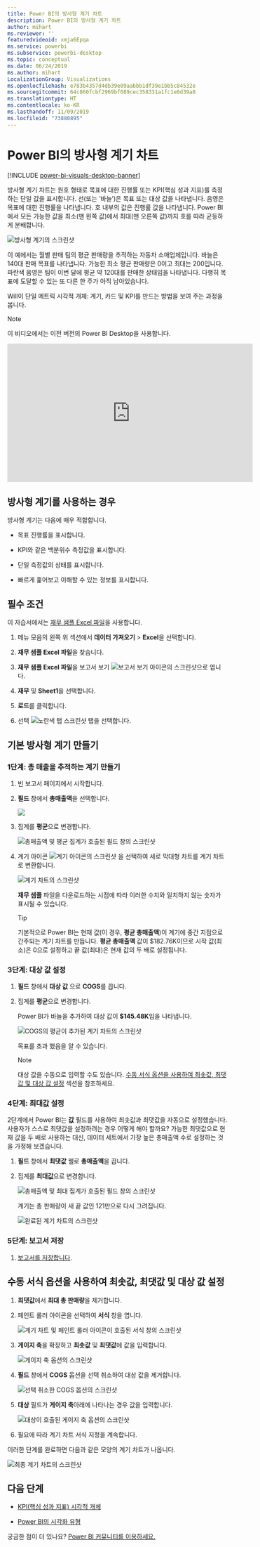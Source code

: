 ```yaml
---
title: Power BI의 방사형 계기 차트
description: Power BI의 방사형 계기 차트
author: mihart
ms.reviewer: ''
featuredvideoid: xmja6Epqa
ms.service: powerbi
ms.subservice: powerbi-desktop
ms.topic: conceptual
ms.date: 06/24/2019
ms.author: mihart
LocalizationGroup: Visualizations
ms.openlocfilehash: e783b4357d4db39e09aabbb1df39e1bb5c84532e
ms.sourcegitcommit: 64c860fcbf2969bf089cec358331a1fc1e0d39a8
ms.translationtype: HT
ms.contentlocale: ko-KR
ms.lasthandoff: 11/09/2019
ms.locfileid: "73880895"
---
```

# <a name="radial-gauge-charts-in-power-bi"></a>Power BI의 방사형 계기 차트

[!INCLUDE [power-bi-visuals-desktop-banner](../includes/power-bi-visuals-desktop-banner.md)]

방사형 계기 차트는 원호 형태로 목표에 대한 진행률 또는 KPI(핵심 성과 지표)를 측정하는 단일 값을 표시합니다. 선(또는 ‘바늘’)은 목표 또는 대상 값을 나타냅니다.  음영은 목표에 대한 진행률을 나타냅니다. 호 내부의 값은 진행률 값을 나타냅니다. Power BI에서 모든 가능한 값을 최소(맨 왼쪽 값)에서 최대(맨 오른쪽 값)까지 호를 따라 균등하게 분배합니다.

![방사형 계기의 스크린샷](media/power-bi-visualization-radial-gauge-charts/gauge-m.png)

이 예에서는 월별 판매 팀의 평균 판매량을 추적하는 자동차 소매업체입니다. 바늘은 140대 판매 목표를 나타냅니다. 가능한 최소 평균 판매량은 0이고 최대는 200입니다.  파란색 음영은 팀이 이번 달에 평균 약 120대를 판매한 상태임을 나타냅니다. 다행히 목표에 도달할 수 있는 또 다른 한 주가 아직 남아있습니다.

Will이 단일 메트릭 시각적 개체: 계기, 카드 및 KPI를 만드는 방법을 보여 주는 과정을 봅니다.
   > [!NOTE]
   > 이 비디오에서는 이전 버전의 Power BI Desktop을 사용합니다.
   > 
   > 
<iframe width="560" height="315" src="https://www.youtube.com/embed/xmja6EpqaO0?list=PL1N57mwBHtN0JFoKSR0n-tBkUJHeMP2cP" frameborder="0" allowfullscreen></iframe>

## <a name="when-to-use-a-radial-gauge"></a>방사형 계기를 사용하는 경우

방사형 계기는 다음에 매우 적합합니다.

* 목표 진행률을 표시합니다.

* KPI와 같은 백분위수 측정값을 표시합니다.

* 단일 측정값의 상태를 표시합니다.

* 빠르게 훑어보고 이해할 수 있는 정보를 표시합니다.

## <a name="prerequisites"></a>필수 조건

이 자습서에서는 [재무 샘플 Excel 파일](https://download.microsoft.com/download/9/6/D/96DDC2FF-2568-491D-AAFA-AFDD6F763AE3/Retail%20Analysis%20Sample%20PBIX.pbix)을 사용합니다.

1. 메뉴 모음의 왼쪽 위 섹션에서 **데이터 가져오기** > **Excel**을 선택합니다.
   
2. **재무 샘플 Excel 파일**을 찾습니다.

1. **재무 샘플 Excel 파일**을 보고서 보기 ![보고서 보기 아이콘의 스크린샷](media/power-bi-visualization-kpi/power-bi-report-view.png)으로 엽니다.

1. **재무** 및 **Sheet1**을 선택합니다.

1. **로드**를 클릭합니다.

1. 선택 ![노란색 탭 스크린샷](media/power-bi-visualization-kpi/power-bi-yellow-tab.png) 탭을 선택합니다.



## <a name="create-a-basic-radial-gauge"></a>기본 방사형 계기 만들기

### <a name="step-1-create-a-gauge-to-track-gross-sales"></a>1단계: 총 매출을 추적하는 계기 만들기

1. 빈 보고서 페이지에서 시작합니다.

1. **필드** 창에서 **총매출액**을 선택합니다.

   ![](media/power-bi-visualization-radial-gauge-charts/grosssalesvalue-new.png)

1. 집계를 **평균**으로 변경합니다.

   ![총매출액 및 평균 집계가 호출된 필드 창의 스크린샷](media/power-bi-visualization-radial-gauge-charts/changetoaverage-new.png)

1. 계기 아이콘 ![계기 아이콘의 스크린샷](media/power-bi-visualization-radial-gauge-charts/gaugeicon-new.png) 을 선택하여 세로 막대형 차트를 계기 차트로 변환합니다.

    ![계기 차트의 스크린샷](media/power-bi-visualization-radial-gauge-charts/gauge-no-target.png)

    **재무 샘플** 파일을 다운로드하는 시점에 따라 이러한 수치와 일치하지 않는 숫자가 표시될 수 있습니다.

    > [!TIP]
    > 기본적으로 Power BI는 현재 값(이 경우, **평균 총매출액**)이 계기에 중간 지점으로 간주되는 계기 차트를 만듭니다. **평균 총매출액** 값이 $182.76K이므로 시작 값(최소)은 0으로 설정하고 끝 값(최대)은 현재 값의 두 배로 설정됩니다.

### <a name="step-3-set-a-target-value"></a>3단계: 대상 값 설정

1. **필드** 창에서 **대상 값** 으로 **COGS**를 끕니다.

1. 집계를 **평균**으로 변경합니다.

   Power BI가 바늘을 추가하여 대상 값이 **$145.48K**임을 나타냅니다.

   ![COGS의 평균이 추가된 계기 차트의 스크린샷](media/power-bi-visualization-radial-gauge-charts/gaugeinprogress-new.png)

    목표를 초과 했음을 알 수 있습니다.

   > [!NOTE]
   > 대상 값을 수동으로 입력할 수도 있습니다. [수동 서식 옵션을 사용하여 최솟값, 최댓값 및 대상 값 설정](#use-manual-format-options-to-set-minimum-maximum-and-target-values) 섹션을 참조하세요.

### <a name="step-4-set-a-maximum-value"></a>4단계: 최대값 설정

2단계에서 Power BI는 **값** 필드를 사용하여 최솟값과 최댓값을 자동으로 설정했습니다. 사용자가 스스로 최댓값을 설정하려는 경우 어떻게 해야 할까요? 가능한 최댓값으로 현재 값을 두 배로 사용하는 대신, 데이터 세트에서 가장 높은 총매출액 수로 설정하는 것을 가정해 보겠습니다.

1. **필드** 창에서 **최댓값** 웰로 **총매출액**을 끕니다.

1. 집계를 **최대값**으로 변경합니다.

   ![총매출액 및 최대 집계가 호출된 필드 창의 스크린샷](media/power-bi-visualization-radial-gauge-charts/setmaximum-new.png)

   계기는 총 판매량이 새 끝 값인 121만으로 다시 그려집니다.

   ![완료된 계기 차트의 스크린샷](media/power-bi-visualization-radial-gauge-charts/power-bi-final-gauge.png)

### <a name="step-5-save-your-report"></a>5단계: 보고서 저장

1. [보고서를 저장합니다](../service-report-save.md).

## <a name="use-manual-format-options-to-set-minimum-maximum-and-target-values"></a>수동 서식 옵션을 사용하여 최솟값, 최댓값 및 대상 값 설정

1. **최댓값**에서 **최대 총 판매량**을 제거합니다.

1. 페인트 롤러 아이콘을 선택하여 **서식** 창을 엽니다.

   ![계기 차트 및 페인트 롤러 아이콘이 호출된 서식 창의 스크린샷](media/power-bi-visualization-radial-gauge-charts/power-bi-roller.png)

1. **게이지 축**을 확장하고 **최솟값** 및 **최댓값**에 값을 입력합니다.

    ![게이지 축 옵션의 스크린샷](media/power-bi-visualization-radial-gauge-charts/power-bi-gauge-axis.png)

1. **필드** 창에서 **COGS** 옵션을 선택 취소하여 대상 값을 제거합니다.

    ![선택 취소한 COGS 옵션의 스크린샷](media/power-bi-visualization-radial-gauge-charts/pbi-remove-target.png)

1. **대상** 필드가 **게이지 축**아래에 나타나는 경우 값을 입력합니다.

     ![대상이 호출된 게이지 축 옵션의 스크린샷](media/power-bi-visualization-radial-gauge-charts/power-bi-gauge-target.png)

1. 필요에 따라 계기 차트 서식 지정을 계속합니다.

이러한 단계를 완료하면 다음과 같은 모양의 계기 차트가 나옵니다.

![최종 계기 차트의 스크린샷](media/power-bi-visualization-radial-gauge-charts/power-bi-final.png)

## <a name="next-step"></a>다음 단계

* [KPI(핵심 성과 지표) 시각적 개체](power-bi-visualization-kpi.md)

* [Power BI의 시각화 유형](power-bi-visualization-types-for-reports-and-q-and-a.md)

궁금한 점이 더 있나요? [Power BI 커뮤니티를 이용하세요.](https://community.powerbi.com/)
